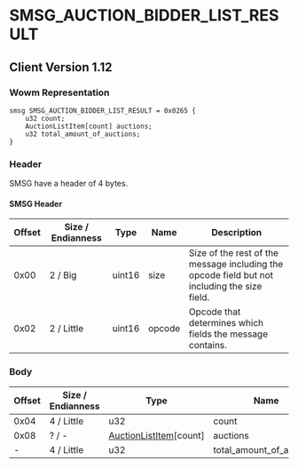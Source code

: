 # SMSG_AUCTION_BIDDER_LIST_RESULT

## Client Version 1.12

### Wowm Representation
```rust,ignore
smsg SMSG_AUCTION_BIDDER_LIST_RESULT = 0x0265 {
    u32 count;
    AuctionListItem[count] auctions;
    u32 total_amount_of_auctions;
}
```
### Header

SMSG have a header of 4 bytes.

#### SMSG Header

| Offset | Size / Endianness | Type   | Name   | Description |
| ------ | ----------------- | ------ | ------ | ----------- |
| 0x00   | 2 / Big           | uint16 | size   | Size of the rest of the message including the opcode field but not including the size field.|
| 0x02   | 2 / Little        | uint16 | opcode | Opcode that determines which fields the message contains.|

### Body

| Offset | Size / Endianness | Type | Name | Description | Comment |
| ------ | ----------------- | ---- | ---- | ----------- | ------- |
| 0x04 | 4 / Little | u32 | count |  |  |
| 0x08 | ? / - | [AuctionListItem](auctionlistitem.md)[count] | auctions |  |  |
| - | 4 / Little | u32 | total_amount_of_auctions |  |  |

